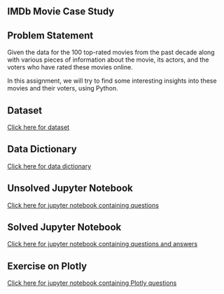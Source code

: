 ## IMDb Movie Case Study

## Problem Statement
Given the data for the 100 top-rated movies from the past decade along with various pieces of information about the movie, its actors, and the voters who have rated these movies online.

In this assignment, we will try to find some interesting insights into these movies and their voters, using Python.

## Dataset
<a href="https://github.com/singhmansi25/Python-Projects-upgrad-/blob/1983e121c68c31d6a63eccf01d4f7b35069b4381/IMDb%20Movie%20Case%20Study/Movie+Assignment+Data.csv">Click here for dataset</a>

## Data Dictionary
<a href="https://github.com/singhmansi25/Python-Projects-upgrad-/blob/1983e121c68c31d6a63eccf01d4f7b35069b4381/IMDb%20Movie%20Case%20Study/Movie+Assignment+Data+Dictionary.xlsx">Click here for data dictionary</a>

## Unsolved Jupyter Notebook
<a href="https://github.com/singhmansi25/Python-Projects-upgrad-/blob/1983e121c68c31d6a63eccf01d4f7b35069b4381/IMDb%20Movie%20Case%20Study/IMDb+Movie+Assignment_stub.ipynb">Click here for jupyter notebook containing questions</a>

## Solved Jupyter Notebook
<a href="https://github.com/singhmansi25/Python-Projects-upgrad-/blob/817317bf8eb220aacce9a1d863e37765869ccf8e/IMDb%20Movie%20Case%20Study/IMDb+Movie+Assignment_stub-Solution.ipynb">Click here for jupyter notebook containing questions and answers</a>

## Exercise on Plotly
<a href="https://github.com/singhmansi25/Python-Projects-upgrad-/blob/817317bf8eb220aacce9a1d863e37765869ccf8e/IMDb%20Movie%20Case%20Study/Bonus_question_code_stub_plotly.ipynb">Click here for jupyter notebook containing Plotly questions</a>
